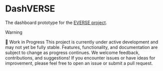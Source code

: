 # DashVERSE

The dashboard prototype for the [EVERSE project](https://everse.software/).

> [!WARNING]
> 🚧 Work in Progress
> This project is currently under active development and may not yet be fully stable. Features, functionality, and documentation are subject to change as progress continues.
> We welcome feedback, contributions, and suggestions! If you encounter issues or have ideas for improvement, please feel free to open an issue or submit a pull request.
